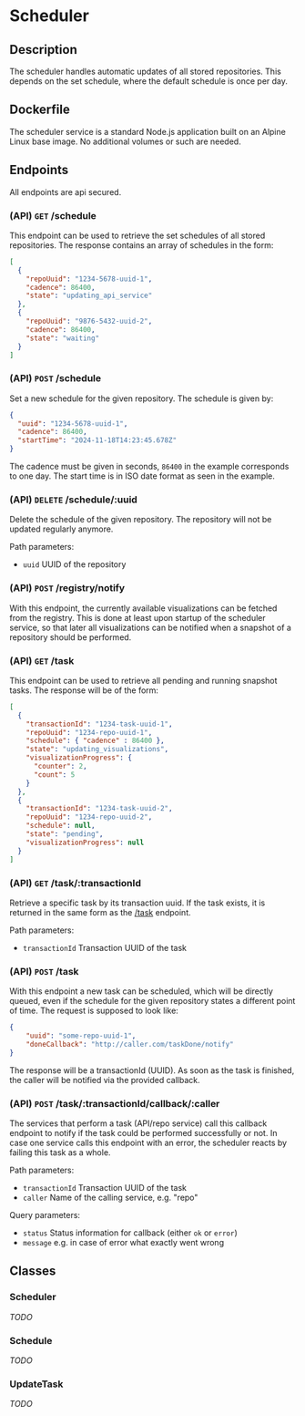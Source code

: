# Scheduler

## Description

The scheduler handles automatic updates of all stored repositories. This depends on the set schedule,
where the default schedule is once per day.

## Dockerfile

The scheduler service is a standard Node.js application built on an Alpine Linux base image. No additional
volumes or such are needed.

## Endpoints

All endpoints are api secured.

### (API) `GET` /schedule

This endpoint can be used to retrieve the set schedules of all stored repositories. The response 
contains an array of schedules in the form:
```JSON
[
  {
    "repoUuid": "1234-5678-uuid-1",
    "cadence": 86400,
    "state": "updating_api_service"
  },
  {
    "repoUuid": "9876-5432-uuid-2",
    "cadence": 86400,
    "state": "waiting"
  }
]
```

### (API) `POST` /schedule

Set a new schedule for the given repository. The schedule is given by:

```JSON
{
  "uuid": "1234-5678-uuid-1",
  "cadence": 86400,
  "startTime": "2024-11-18T14:23:45.678Z"
}
```
The cadence must be given in seconds, `86400` in the example corresponds to one day. The start time 
is in ISO date format as seen in the example.

### (API) `DELETE` /schedule/:uuid

Delete the schedule of the given repository. The repository will not be updated regularly anymore.

Path parameters:
* `uuid` UUID of the repository

### (API) `POST` /registry/notify

With this endpoint, the currently available visualizations can be fetched from the registry.
This is done at least upon startup of the scheduler service, so that later all visualizations can be 
notified when a snapshot of a repository should be performed.

### (API) `GET` /task

This endpoint can be used to retrieve all pending and running snapshot tasks. The response will be 
of the form:

```JSON
[
  {
    "transactionId": "1234-task-uuid-1",
    "repoUuid": "1234-repo-uuid-1",
    "schedule": { "cadence" : 86400 },
    "state": "updating_visualizations",
    "visualizationProgress": {
      "counter": 2,
      "count": 5
    }
  },
  {
    "transactionId": "1234-task-uuid-2",
    "repoUuid": "1234-repo-uuid-2",
    "schedule": null,
    "state": "pending",
    "visualizationProgress": null
  }
]
```

### (API) `GET` /task/:transactionId

Retrieve a specific task by its transaction uuid. If the task exists, it is returned in the same 
form as the [/task](#api-get-task) endpoint.

Path parameters:
* `transactionId` Transaction UUID of the task

### (API) `POST` /task

With this endpoint a new task can be scheduled, which will be directly queued, even if the schedule 
for the given repository states a different point of time. The request is supposed to look like:
```JSON
{
    "uuid": "some-repo-uuid-1",
    "doneCallback": "http://caller.com/taskDone/notify"
}
```

The response will be a transactionId (UUID). As soon as the task is finished, the caller will be 
notified via the provided callback.

### (API) `POST` /task/:transactionId/callback/:caller

The services that perform a task (API/repo service) call this callback
endpoint to notify if the task could be performed successfully or not. In case one service calls
this endpoint with an error, the scheduler reacts by failing this task as a whole.

Path parameters:
* `transactionId` Transaction UUID of the task
* `caller` Name of the calling service, e.g. "repo" 

Query parameters:
* `status` Status information for callback (either `ok` or `error`)
* `message` e.g. in case of error what exactly went wrong

## Classes

### Scheduler
_TODO_

### Schedule
_TODO_

### UpdateTask
_TODO_
